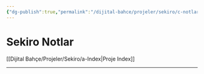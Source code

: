 ```yaml
---
{"dg-publish":true,"permalink":"/dijital-bahce/projeler/sekiro/c-notlar/","title":"Sekiro Notlar","tags":["notlar","tohum","sekiro"],"noteIcon":"","created":"2025-03-25T13:25:19.801+03:00","updated":"2025-03-25T13:46:24.570+03:00"}
---
```



# Sekiro Notlar

[[Dijital Bahçe/Projeler/Sekiro/a-Index\|Proje Index]]


---



